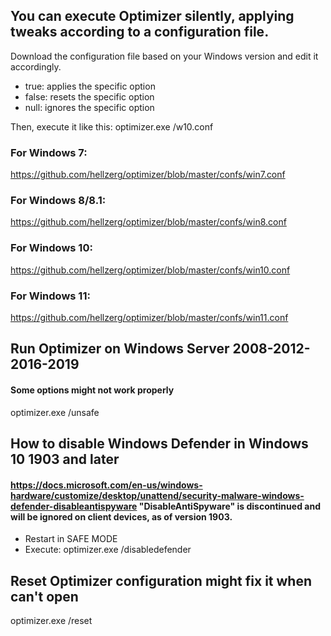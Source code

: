 ## You can execute Optimizer silently, applying tweaks according to a configuration file. ##

Download the configuration file based on your Windows version and edit it accordingly.

* true: applies the specific option
* false: resets the specific option
* null: ignores the specific option

Then, execute it like this: optimizer.exe /w10.conf

### For Windows 7: ###
https://github.com/hellzerg/optimizer/blob/master/confs/win7.conf

### For Windows 8/8.1: ###
https://github.com/hellzerg/optimizer/blob/master/confs/win8.conf

### For Windows 10: ###
https://github.com/hellzerg/optimizer/blob/master/confs/win10.conf

### For Windows 11: ###
https://github.com/hellzerg/optimizer/blob/master/confs/win11.conf

## Run Optimizer on Windows Server 2008-2012-2016-2019 ##
#### Some options might not work properly ####
optimizer.exe /unsafe

## How to disable Windows Defender in Windows 10 1903 and later ##
#### https://docs.microsoft.com/en-us/windows-hardware/customize/desktop/unattend/security-malware-windows-defender-disableantispyware "DisableAntiSpyware" is discontinued and will be ignored on client devices, as of version 1903. ####

- Restart in SAFE MODE
- Execute: optimizer.exe /disabledefender

## Reset Optimizer configuration might fix it when can't open ##
optimizer.exe /reset
